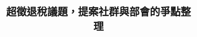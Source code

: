 ---
id: "31"
lang: zh-tw
publish: "TRUE"
description: 「超額徵收之稅款-歸還於民 」連署案
selected: "FALSE"
blog_selected: "FALSE"
thumbnail: https://cm.pdis.nat.gov.tw/images/post/11g_CdiqL6w5S6HqNBlCPerV6A8azZpCU.jpg
title: 超徵退稅議題，提案社群與部會的爭點整理
introduction:
  content: >-
    本次提案，網友建議財政部應該修法，將超額徵收的總稅收平均分配給納稅人，或是抵扣下一年度的應繳稅款，以利刺激消費、促進經濟發展。

    財政部則認為有實行上的困難，並針對「歲出、歲入、短徵、超徵」等財政名詞進行釐清，來說明目前機制下，政府所累積的債務還未清償完畢前，特定年度的盈餘並不容易規劃「還利於民」的措施。

    各方對法條及稅收的價值立場不同，協作會議現場，透過擴大參與的機制，以及面對面的互動，初步釐清訴求及爭點，同時會議全程進行直播，務求公開透明，部會的簡報及逐字稿也呈現在網路上。希望未來相關議題的討論，將能在這次會議的資訊基礎上，向前邁進。
color: yellow
join:
  type: 提
  title: 超額徵收之稅款-歸還於民
  link: https://join.gov.tw/idea/detail/78356a42-c8bb-45f2-a13f-5418fcf79cef
  image: https://cm.pdis.nat.gov.tw/images/post/1eACO0ngcKaVHdYpI3bdz4fAjxA7vhxgC.jpg
layout: post
departments:
  - 財政部
tags:
  - 財政
  - 法規
embed:
  mind_map:
    links:
      - https://miro.com/app/live-embed/o9J_kz3AqVk=/?moveToViewport=-2233,-1105,7611,5054&embedAutoplay=true
  ministry_slide:
    links:
      - https://issuu.com/pdis.tw/docs/20180420______.pptx_5cfe1af98e2a82
  host_slide:
    links:
      - https://issuu.com/pdis.tw/docs/20180420_______8c0c4cc9989730
  live:
    links:
      - https://www.youtube.com/watch?v=277xxY5_t70
  transcript:
    links:
      - https://sayit.pdis.nat.gov.tw/2018-04-20-%E9%96%8B%E6%94%BE%E6%94%BF%E5%BA%9C%E8%81%AF%E7%B5%A1%E4%BA%BA%E7%AC%AC%E4%B8%89%E5%8D%81%E4%B8%80%E6%AC%A1%E5%8D%94%E4%BD%9C%E6%9C%83%E8%AD%B0
pictures:
  - https://cm.pdis.nat.gov.tw/images/post/1LVxCB-_bARFSRTdgLIRs1LG_FHnM7hBD.jpg
blogs:
  - https://pdis.nat.gov.tw/zh-TW/blog/%E8%B6%85%E5%BE%B5%E9%80%80%E7%A8%85%E6%9C%89%E8%AD%9C-%E8%88%87%E6%9C%83%E8%80%85%E8%88%87%E8%B2%A1%E6%94%BF%E9%83%A8%E8%AA%8D%E7%9F%A5%E5%B7%AE%E8%B7%9D%E5%A4%A7/
---